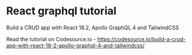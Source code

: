 # React graphql tutorial
 Build a CRUD app with React 18.2, Apollo GraphQL 4 and TailwindCSS
 
 Read the tutorial on Codesource.io - https://codesource.io/build-a-crud-app-with-react-18-2-apollo-graphql-4-and-tailwindcss/
